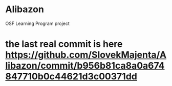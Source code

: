 # Alibazon
OSF Learning Program project

# the last real commit is here https://github.com/SlovekMajenta/Alibazon/commit/b956b81ca8a0a674847710b0c44621d3c00371dd
